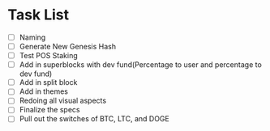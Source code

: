 Task List
===========================
- [ ] Naming
- [ ] Generate New Genesis Hash
- [ ] Test POS Staking
- [ ] Add in superblocks with dev fund(Percentage to user and percentage to dev fund)
- [ ] Add in split block
- [ ] Add in themes
- [ ] Redoing all visual aspects
- [ ] Finalize the specs
- [ ] Pull out the switches of BTC, LTC, and DOGE
